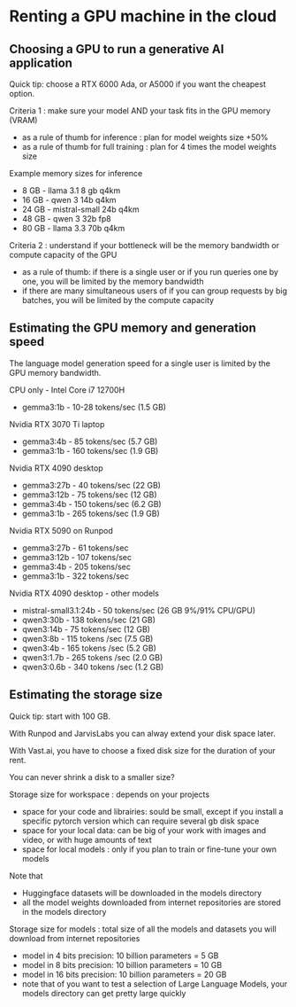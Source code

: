 # Renting a GPU machine in the cloud

## Choosing a GPU to run a generative AI application 

Quick tip: choose a RTX 6000 Ada, or A5000 if you want the cheapest option.

Criteria 1 : make sure your model AND your task fits in the GPU memory (VRAM) 
- as a rule of thumb for inference : plan for model weights size +50%
- as a rule of thumb for full training : plan for 4 times the model weights size

Example memory sizes for inference 
- 8 GB - llama 3.1 8 gb q4km
- 16 GB - qwen 3 14b q4km
- 24 GB - mistral-small 24b q4km
- 48 GB - qwen 3 32b fp8
- 80 GB - llama 3.3 70b q4km

Criteria 2 : understand if your bottleneck will be the memory bandwidth or compute capacity of the GPU
- as a rule of thumb: if there is a single user or if you run queries one by one, you will be limited by the memory bandwidth 
- if there are many simultaneous users of if you can group requests by big batches, you will be limited by the compute capacity 

## Estimating the GPU memory and generation speed

The language model generation speed for a single user is limited by the GPU memory bandwidth.

CPU only - Intel Core i7 12700H
- gemma3:1b - 10-28 tokens/sec (1.5 GB)

Nvidia RTX 3070 Ti laptop
- gemma3:4b - 85 tokens/sec (5.7 GB)
- gemma3:1b - 160 tokens/sec (1.9 GB)

Nvidia RTX 4090 desktop
- gemma3:27b - 40 tokens/sec (22 GB)
- gemma3:12b - 75 tokens/sec (12 GB)
- gemma3:4b - 150 tokens/sec (6.2 GB)
- gemma3:1b - 265 tokens/sec (1.9 GB)

Nvidia RTX 5090 on Runpod
- gemma3:27b - 61 tokens/sec
- gemma3:12b - 107 tokens/sec
- gemma3:4b - 205 tokens/sec
- gemma3:1b - 322 tokens/sec

Nvidia RTX 4090 desktop - other models
- mistral-small3.1:24b - 50 tokens/sec (26 GB 9%/91% CPU/GPU)
- qwen3:30b - 138 tokens/sec (21 GB)
- qwen3:14b - 75 tokens/sec (12 GB)
- qwen3:8b - 115 tokens /sec (7.5 GB)
- qwen3:4b - 165 tokens /sec (5.2 GB)
- qwen3:1.7b - 265 tokens /sec (2.0 GB)
- qwen3:0.6b - 340 tokens /sec (1.2 GB)

## Estimating the storage size

Quick tip: start with 100 GB.

With Runpod and JarvisLabs you can alway extend your disk space later.

With Vast.ai, you have to choose a fixed disk size for the duration of your rent.

You can never shrink a disk to a smaller size?

Storage size for workspace : depends on your projects 
- space for your code and librairies: sould be small, except if you install a specific pytorch version which can require several gb disk space
- space for your local data: can be big of your work with images and video, or with huge amounts of text 
- space for local models : only if you plan to train or fine-tune your own models

Note that
- Huggingface datasets will be downloaded in the models directory
- all the model weights downloaded from internet repositories are stored in the models directory 

Storage size for models : total size of all the models and datasets you will download from internet repositories 
- model in 4 bits precision: 10 billion parameters = 5 GB
- model in 8 bits precision: 10 billion parameters = 10 GB
- model in 16 bits precision: 10 billion parameters = 20 GB
- note that of you want to test a selection of Large Language Models, your models directory can get pretty large quickly 